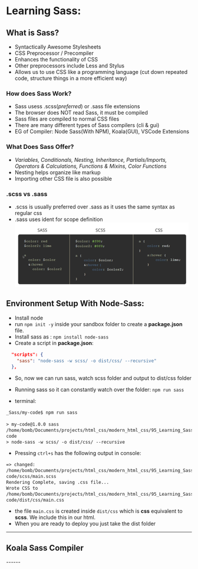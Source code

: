 # Learning Sass:

## What is Sass?
- Syntactically Awesome Stylesheets
- CSS Preprocessor / Precompiler
- Enhances the functionality of CSS
- Other preprocessors include Less and Stylus
- Allows us to use CSS like a programming language (cut down repeated code, structure things in a more efficient way)

### How does Sass Work?
- Sass usess .scss(*preferred*) or .sass file extensions
- The browser does NOT read Sass, it must be compiled
- Sass files are compiled to normal CSS files
- There are many different types of Sass compilers (cli & gui)
- EG of Compiler: Node Sass(With NPM), Koala(GUI), VSCode Extensions

### What Does Sass Offer?
- *Variables, Conditionals, Nesting, Inheritance, Partials/Imports, Operators & Calculations, Functions & Mixins, Color Functions*
- Nesting helps organize like markup 
- Importing other CSS file is also possible

### .scss vs .sass
- .scss is usually preferred over .sass as it uses the same syntax as regular css
- .sass uses ident for scope definition
![scssvssass](notes-images/scssvssass.png)

## Environment Setup With Node-Sass:
- Install node
- run ```npm init -y``` inside your sandbox folder to create a **package.json** file. 
- Install sass as : ```npm install node-sass```
- Create a script in **package.json**: 
```json
  "scripts": {
    "sass": "node-sass -w scss/ -o dist/css/ --recursive"
  },
```
- So, now we can run sass, watch scss folder and output to dist/css folder

- Running sass so it can constantly watch over the folder: ```npm run sass```
- terminal:

```
_Sass/my-code$ npm run sass

> my-code@1.0.0 sass /home/bomb/Documents/projects/html_css/modern_html_css/95_Learning_Sass/my-code
> node-sass -w scss/ -o dist/css/ --recursive
```

- Pressing ```ctrl+s``` has the following output in console:
```
=> changed: /home/bomb/Documents/projects/html_css/modern_html_css/95_Learning_Sass/my-code/scss/main.scss
Rendering Complete, saving .css file...
Wrote CSS to /home/bomb/Documents/projects/html_css/modern_html_css/95_Learning_Sass/my-code/dist/css/main.css
```
- the file ```main.css``` is created inside ```dist/css``` which is **css** equivalent to **scss**. We include this in our html.
- When you are ready to deploy you just take the dist folder

---

## Koala Sass Compiler 
---<SKipped>---

